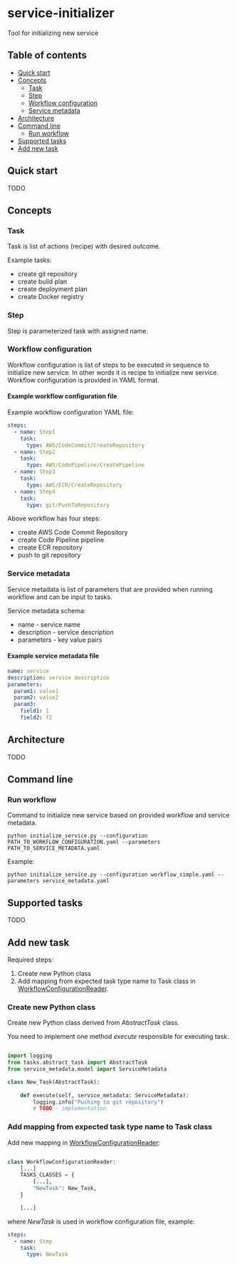 # service-initializer

Tool for initializing new service

## Table of contents

- [Quick start](#quick-start)
- [Concepts](#concepts)
    * [Task](#task)
    * [Step](#step)
    * [Workflow configuration](#workflow-configuration)
    * [Service metadata](#service-metadata)    
- [Architecture](#architecture)
- [Command line](#command-line)
    * [Run workflow](#run-workflow)
- [Supported tasks](#supported-tasks)
- [Add new task](#add-new-task)

## Quick start

TODO

## Concepts

### Task

Task is list of actions (recipe) with desired outcome.

Example tasks:
- create git repository
- create build plan
- create deployment plan
- create Docker registry

### Step

Step is parameterized task with assigned name.

### Workflow configuration

Workflow configuration is list of steps to be executed in sequence to initialize new service.
In other words it is recipe to initialize new service.
Workflow configuration is provided in YAML format.

#### Example workflow configuration file

Example workflow configuration YAML file:

```yaml
steps:
  - name: Step1
    task:
      type: AWS/CodeCommit/CreateRepository
  - name: Step2
    task:
      type: AWS/CodePipeline/CreatePipeline
  - name: Step3
    task:
      type: AWS/ECR/CreateRepository
  - name: Step4
    task:
      type: git/PushToRepository
```

Above workflow has four steps:
- create AWS Code Commit Repository
- create Code Pipeline pipeline
- create ECR repository
- push to git repository

### Service metadata

Service metadata is list of parameters that are provided when running workflow and can be input to tasks.

Service metadata schema:
- name - service name
- description - service description
- parameters - key value pairs

#### Example service metadata file

```yaml
name: service
description: service description
parameters:
  param1: value1
  param2: value2
  param3:
    field1: 1
    field2: f2
```

## Architecture

TODO

## Command line

### Run workflow

Command to initialize new service based on provided workflow and service metadata.

    python initialize_service.py --configuration PATH_TO_WORKFLOW_CONFIGURATION.yaml --parameters PATH_TO_SERVICE_METADATA.yaml

Example:

    python initialize_service.py --configuration workflow_simple.yaml --parameters service_metadata.yaml

## Supported tasks

TODO

## Add new task

Required steps:
1. Create new Python class
2. Add mapping from expected task type name to Task class in [WorkflowConfigurationReader](./src/workflow/configuration/workflow_configuration_reader.py).

### Create new Python class

Create new Python class derived from *AbstractTask* class.

You need to implement one method *execute* responsible for executing task.

```python

import logging
from tasks.abstract_task import AbstractTask
from service_metadata.model import ServiceMetadata

class New_Task(AbstractTask):
    
    def execute(self, service_metadata: ServiceMetadata):
        logging.info("Pushing to git repository")
        # TODO - implementation
```

### Add mapping from expected task type name to Task class

Add new mapping in [WorkflowConfigurationReader](./src/workflow/configuration/workflow_configuration_reader.py):

```python

class WorkflowConfigurationReader:
    [...]
    TASKS_CLASSES = {
        [...],
        "NewTask": New_Task,
    }

    [...]

```

where *NewTask* is used in workflow configuration file, example:

```yaml
steps:
  - name: Step
    task:
      type: NewTask
```
